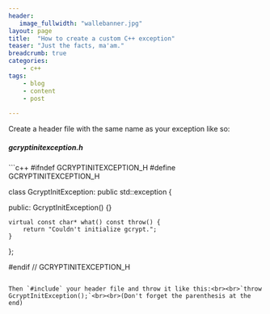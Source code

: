 ```yaml
---
header:
   image_fullwidth: "wallebanner.jpg"
layout: page
title:  "How to create a custom C++ exception"
teaser: "Just the facts, ma'am."
breadcrumb: true
categories:
    - c++
tags:
    - blog
    - content
    - post
      
---
```

<!--more-->

Create a header file with the same name as your exception like so:
<br>
<h5>gcryptinitexception.h</h5>
```c++
#ifndef GCRYPTINITEXCEPTION_H
#define GCRYPTINITEXCEPTION_H

class GcryptInitException: public std::exception {

public:
    GcryptInitException() {}

    virtual const char* what() const throw() {
        return "Couldn't initialize gcrypt.";
    }
};

#endif // GCRYPTINITEXCEPTION_H
```

Then `#include` your header file and throw it like this:<br><br>`throw GcryptInitException();`<br><br>(Don't forget the parenthesis at the end)